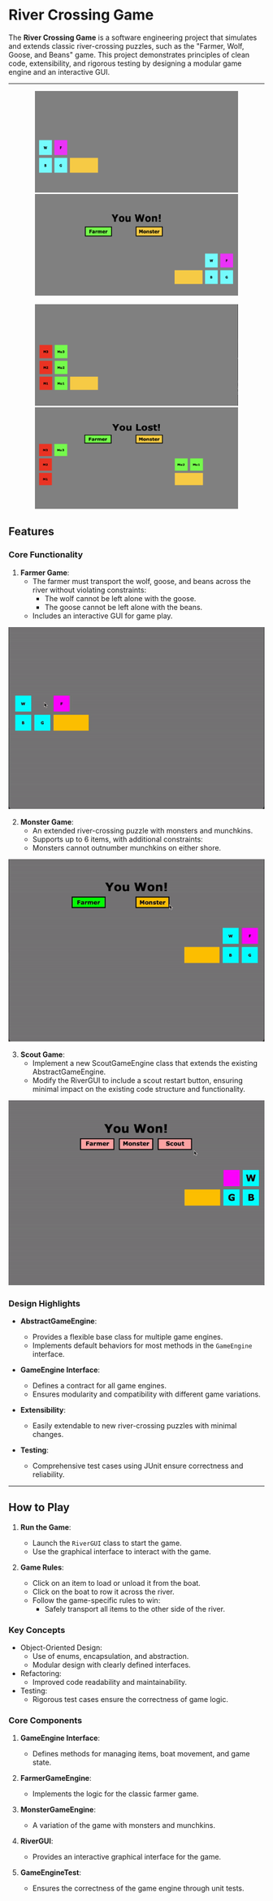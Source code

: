 # River Crossing Game

The **River Crossing Game** is a software engineering project that simulates and extends classic river-crossing puzzles, such as the "Farmer, Wolf, Goose, and Beans" game. This project demonstrates principles of clean code, extensibility, and rigorous testing by designing a modular game engine and an interactive GUI.

---

<p align="center">
  <img src="https://github.com/chhsch/River-Crossing-Game/blob/85cb5f6ab54a1c2308d68fd8a2e0629e496d1b21/img/farmer.png" alt="Farmer" width="400" height="200"/>
  <img src="https://github.com/chhsch/River-Crossing-Game/blob/85cb5f6ab54a1c2308d68fd8a2e0629e496d1b21/img/farmer_win.png" alt="Farmer Win" width="400"height="200"/>
</p>
<p align="center">
  <img src="https://github.com/chhsch/River-Crossing-Game/blob/85cb5f6ab54a1c2308d68fd8a2e0629e496d1b21/img/monster.png" alt="Monster" width="400"height="200"/>
  <img src="https://github.com/chhsch/River-Crossing-Game/blob/85cb5f6ab54a1c2308d68fd8a2e0629e496d1b21/img/monster_lost.png" alt="Monster Lost" width="400"height="200"/>
</p>




## Features

### Core Functionality
1. **Farmer Game**:
   - The farmer must transport the wolf, goose, and beans across the river without violating constraints:
     - The wolf cannot be left alone with the goose.
     - The goose cannot be left alone with the beans.
   - Includes an interactive GUI for game play.

![Alt text](https://github.com/chhsch/River-Crossing-Game/blob/85cb5f6ab54a1c2308d68fd8a2e0629e496d1b21/img/farmer.gif)

2. **Monster Game**:
   - An extended river-crossing puzzle with monsters and munchkins.
   - Supports up to 6 items, with additional constraints:
   - Monsters cannot outnumber munchkins on either shore.
     
![Alt text](https://github.com/chhsch/River-Crossing-Game/blob/85cb5f6ab54a1c2308d68fd8a2e0629e496d1b21/img/monster.gif)


3. **Scout Game**:
   - Implement a new ScoutGameEngine class that extends the existing AbstractGameEngine.
   - Modify the RiverGUI to include a scout restart button, ensuring minimal impact on the existing code structure and functionality.

![Alt text](https://github.com/chhsch/River-Crossing-Game/blob/85cb5f6ab54a1c2308d68fd8a2e0629e496d1b21/img/scout.gif)


### Design Highlights
- **AbstractGameEngine**:
  - Provides a flexible base class for multiple game engines.
  - Implements default behaviors for most methods in the `GameEngine` interface.
  
- **GameEngine Interface**:
  - Defines a contract for all game engines.
  - Ensures modularity and compatibility with different game variations.

- **Extensibility**:
  - Easily extendable to new river-crossing puzzles with minimal changes.

- **Testing**:
  - Comprehensive test cases using JUnit ensure correctness and reliability.

---

## How to Play

1. **Run the Game**:
   - Launch the `RiverGUI` class to start the game.
   - Use the graphical interface to interact with the game.

2. **Game Rules**:
   - Click on an item to load or unload it from the boat.
   - Click on the boat to row it across the river.
   - Follow the game-specific rules to win:
     - Safely transport all items to the other side of the river.



### Key Concepts
- Object-Oriented Design:
  - Use of enums, encapsulation, and abstraction.
  - Modular design with clearly defined interfaces.
- Refactoring:
  - Improved code readability and maintainability.
- Testing:
  - Rigorous test cases ensure the correctness of game logic.

### Core Components
1. **GameEngine Interface**:
   - Defines methods for managing items, boat movement, and game state.

2. **FarmerGameEngine**:
   - Implements the logic for the classic farmer game.

3. **MonsterGameEngine**:
   - A variation of the game with monsters and munchkins.

4. **RiverGUI**:
   - Provides an interactive graphical interface for the game.

5. **GameEngineTest**:
   - Ensures the correctness of the game engine through unit tests.
